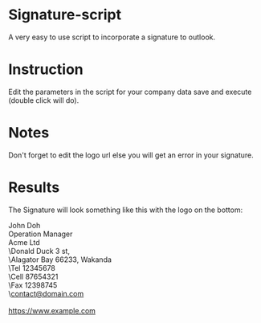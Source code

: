 # Signature-script
A very easy to use script to incorporate a signature to outlook. 

# Instruction
Edit the parameters in the script for your company data save and execute (double click will do).

# Notes
Don't forget to edit the logo url else you will get an error in your signature.

# Results
The Signature will look something like this with the logo on the bottom:

John Doh\
Operation Manager\
Acme Ltd\
  \Donald Duck 3 st,\
  \Alagator Bay 66233, Wakanda\
  \Tel 12345678\
  \Cell 87654321\
  \Fax 12398745\
  \contact@domain.com\
\
https://www.example.com
